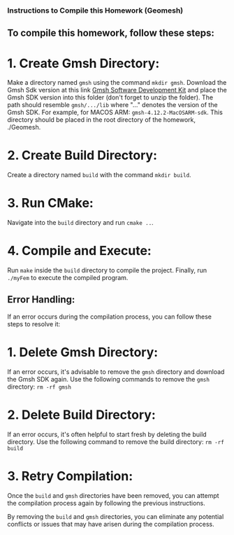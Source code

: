 ### Instructions to Compile this Homework (Geomesh)

## To compile this homework, follow these steps:

# 1. Create Gmsh Directory:
Make a directory named `gmsh` using the command `mkdir gmsh`. Download the Gmsh Sdk version at this link [Gmsh Software Development Kit](https://www.gmsh.info/) and place the Gmsh SDK version into this folder (don't forget to unzip the folder). The path should resemble `gmsh/.../lib` where "..." denotes the version of the Gmsh SDK.
For example, for MACOS ARM: `gmsh-4.12.2-MacOSARM-sdk`.
This directory should be placed in the root directory of the homework, ./Geomesh.

# 2. Create Build Directory:
Create a directory named `build` with the command `mkdir build`.

# 3. Run CMake:
Navigate into the `build` directory and run `cmake ..`.

# 4. Compile and Execute:
Run `make` inside the `build` directory to compile the project.
Finally, run `./myFem` to execute the compiled program.

## Error Handling:
If an error occurs during the compilation process, you can follow these steps to resolve it:

# 1. Delete Gmsh Directory:
If an error occurs, it's advisable to remove the `gmsh` directory and download the Gmsh SDK again. Use the following commands to remove the `gmsh` directory: `rm -rf gmsh`

# 2. Delete Build Directory:
If an error occurs, it's often helpful to start fresh by deleting the build directory. Use the following command to remove the build directory: `rm -rf build`

# 3. Retry Compilation:
Once the `build` and `gmsh` directories have been removed, you can attempt the compilation process again by following the previous instructions.

By removing the `build` and `gmsh` directories, you can eliminate any potential conflicts or issues that may have arisen during the compilation process.

